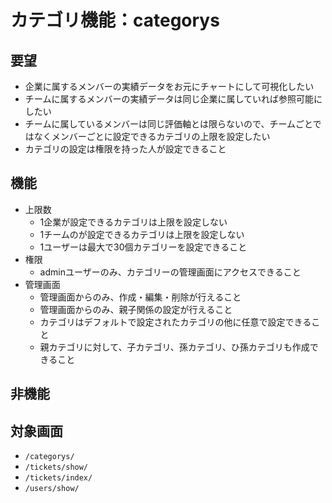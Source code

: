 # カテゴリ機能：categorys
## 要望
- 企業に属するメンバーの実績データをお元にチャートにして可視化したい
- チームに属するメンバーの実績データは同じ企業に属していれば参照可能にしたい
- チームに属しているメンバーは同じ評価軸とは限らないので、チームごとではなくメンバーごとに設定できるカテゴリの上限を設定したい
- カテゴリの設定は権限を持った人が設定できること

## 機能
- 上限数
  - 1企業が設定できるカテゴリは上限を設定しない
  - 1チームのが設定できるカテゴリは上限を設定しない
  - 1ユーザーは最大で30個カテゴリーを設定できること
- 権限
  - adminユーザーのみ、カテゴリーの管理画面にアクセスできること
- 管理画面
  - 管理画面からのみ、作成・編集・削除が行えること
  - 管理画面からのみ、親子関係の設定が行えること
  - カテゴリはデフォルトで設定されたカテゴリの他に任意で設定できること
  - 親カテゴリに対して、子カテゴリ、孫カテゴリ、ひ孫カテゴリも作成できること

## 非機能

## 対象画面
- `/categorys/`
- `/tickets/show/`
- `/tickets/index/`
- `/users/show/`
